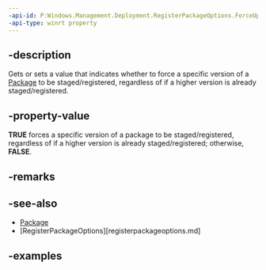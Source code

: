 ```yaml
---
-api-id: P:Windows.Management.Deployment.RegisterPackageOptions.ForceUpdateFromAnyVersion
-api-type: winrt property
---
```


## -description

Gets or sets a value that indicates whether to force a specific version of a [Package](https://docs.microsoft.com/uwp/api/windows.applicationmodel.package) to be staged/registered, regardless of if a higher version is already staged/registered.

## -property-value

**TRUE** forces a specific version of a package to be staged/registered, regardless of if a higher version is already staged/registered; otherwise, **FALSE**.

## -remarks

## -see-also

- [Package](https://docs.microsoft.com/uwp/api/windows.applicationmodel.package)
- [RegisterPackageOptions][registerpackageoptions.md]

## -examples

